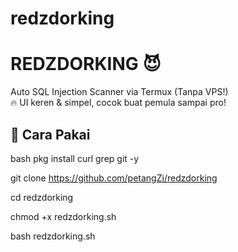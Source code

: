# redzdorking
# REDZDORKING 😈

Auto SQL Injection Scanner via Termux (Tanpa VPS!)  
🔥 UI keren & simpel, cocok buat pemula sampai pro!

## 🚀 Cara Pakai

bash
pkg install curl grep git -y

git clone https://github.com/petangZi/redzdorking

cd redzdorking

chmod +x redzdorking.sh

bash redzdorking.sh
